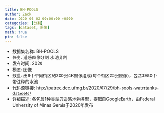 ```yaml
---
title: BH-POOLS
author: Zack
date: 2020-06-02 00:00:00 +0800
categories: [分割]
tags: [dataset, 图像]
math: true
pin: false
---
```

- 数据集名称: BH-POOLS
- 任务: 遥感图像分割 水池分割
- 发布时间: 2020
- 模态: 图像
- 数量: 由8个不同街区的200张4K图像组成(每个街区25张图像)，包含3980个带注释的水池
- 代码源链接: http://patreo.dcc.ufmg.br/2020/07/29/bh-pools-watertanks-datasets/
- 详细描述: 各包含1种类型的遥感地物类型，提取自GoogleEarth，由Federal University of Minas Gerais于2020年发布

